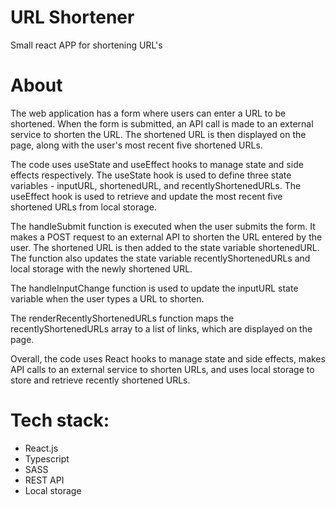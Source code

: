 # URL Shortener

Small react APP for shortening URL's

# About

The web application has a form where users can enter a URL to be shortened. When the form is submitted, an API call is made to an external service to shorten the URL. The shortened URL is then displayed on the page, along with the user's most recent five shortened URLs.

The code uses useState and useEffect hooks to manage state and side effects respectively. The useState hook is used to define three state variables - inputURL, shortenedURL, and recentlyShortenedURLs. The useEffect hook is used to retrieve and update the most recent five shortened URLs from local storage.

The handleSubmit function is executed when the user submits the form. It makes a POST request to an external API to shorten the URL entered by the user. The shortened URL is then added to the state variable shortenedURL. The function also updates the state variable recentlyShortenedURLs and local storage with the newly shortened URL.

The handleInputChange function is used to update the inputURL state variable when the user types a URL to shorten.

The renderRecentlyShortenedURLs function maps the recentlyShortenedURLs array to a list of links, which are displayed on the page.

Overall, the code uses React hooks to manage state and side effects, makes API calls to an external service to shorten URLs, and uses local storage to store and retrieve recently shortened URLs.

# Tech stack:

- React.js
- Typescript
- SASS
- REST API
- Local storage
